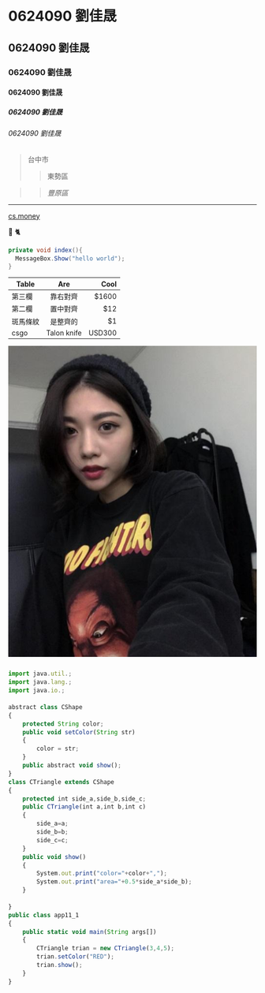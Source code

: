 # 0624090 劉佳晟

## 0624090 劉佳晟

### 0624090 劉佳晟

#### 0624090 劉佳晟

##### 0624090 劉佳晟

###### 0624090 劉佳晟

>台中市
>>東勢區

>>*豐原區*

---
[cs.money](https://cs.money/zh/)

:horse: :cat2:

```csharp
private void index(){
  MessageBox.Show("hello world");
}
```
| Table        | Are           | Cool  |
| ------------- |:-------------:| -----:|
| 第三欄        | 靠右對齊      | $1600 |
| 第二欄        | 置中對齊      |   $12 |
| 斑馬條紋      | 是整齊的      |    $1 |
| csgo         |Talon knife    | USD300|

![una](20170418190908_6ef5fba813fad74feed9e35c35267e72_2.jpeg)

###
```js
import java.util.;
import java.lang.;
import java.io.;

abstract class CShape
{
    protected String color;
    public void setColor(String str)
    {
        color = str;
    }
    public abstract void show();
}
class CTriangle extends CShape
{
    protected int side_a,side_b,side_c;
    public CTriangle(int a,int b,int c)
    {
        side_a=a;
        side_b=b;
        side_c=c;
    }
    public void show()
    {
        System.out.print("color="+color+",");
        System.out.print("area="+0.5*side_a*side_b);
    }

}
public class app11_1
{
    public static void main(String args[])
    {
        CTriangle trian = new CTriangle(3,4,5);
        trian.setColor("RED");
        trian.show();
    }
}
